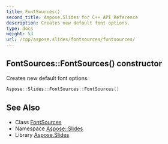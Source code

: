 ```yaml
---
title: FontSources()
second_title: Aspose.Slides for C++ API Reference
description: Creates new default font options.
type: docs
weight: 53
url: /cpp/aspose.slides/fontsources/fontsources/
---
```

## FontSources::FontSources() constructor


Creates new default font options.

```cpp
Aspose::Slides::FontSources::FontSources()
```

## See Also

* Class [FontSources](./)
* Namespace [Aspose::Slides](../)
* Library [Aspose.Slides](../../)